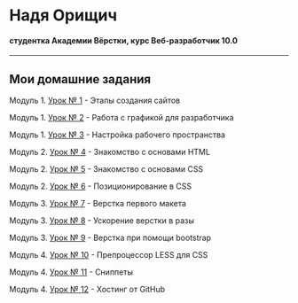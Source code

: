 # Надя Орищич
#### студентка Академии Вёрстки, курс Веб-разработчик 10.0
-----
## Мои домашние задания

Модуль 1. [Урок № 1]() - Этапы создания сайтов

Модуль 1. [Урок № 2](https://drive.google.com/drive/folders/0B73LszDpBxWRNjJlVkphdXo2Rnc "вырезанные изображения из макета") - Работа с графикой для разработчика

Модуль 1. [Урок № 3]() - Настройка рабочего пространства

Модуль 2. [Урок № 4](https://nadiaoryshchych.github.io/lesson_4/) - Знакомство с основами HTML

Модуль 2. [Урок № 5](https://nadiaoryshchych.github.io/lesson_5/) - Знакомство с основами CSS

Модуль 2. [Урок № 6](https://nadiaoryshchych.github.io/lesson_6/) - Позиционирование в CSS

Модуль 3. [Урок № 7](https://nadiaoryshchych.github.io/lesson_7/) - Верстка первого макета

Модуль 3. [Урок № 8](https://nadiaoryshchych.github.io/lesson_8/) - Ускорение верстки в разы

Модуль 3. [Урок № 9](https://nadiaoryshchych.github.io/lesson_9/) - Верстка при помощи bootstrap

Модуль 4. [Урок № 10]() - Препроцессор LESS для CSS

Модуль 4. [Урок № 11]() - Сниппеты

Модуль 4. [Урок № 12]() - Хостинг от GitHub

